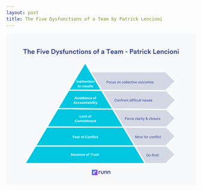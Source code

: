 ```yaml
---
layout: post
title: The Five Dysfunctions of a Team by Patrick Lencioni
---
```


![The Five Dysfunctions of a Team](/assets/img/5-dysfunctions-of-a-team.png)